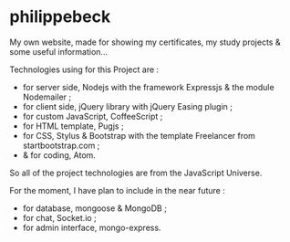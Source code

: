 # philippebeck
My own website, made for showing my certificates, my study projects & some useful information...

Technologies using for this Project are :
- for server side, Nodejs with the framework Expressjs & the module Nodemailer ;
- for client side, jQuery library with jQuery Easing plugin ;
- for custom JavaScript, CoffeeScript ;
- for HTML template, Pugjs ;
- for CSS, Stylus & Bootstrap with the template Freelancer from startbootstrap.com ;
- & for coding, Atom.

So all of the project technologies are from the JavaScript Universe.

For the moment, I have plan to include in the near future :
- for database, mongoose & MongoDB ;
- for chat, Socket.io ;
- for admin interface, mongo-express.
